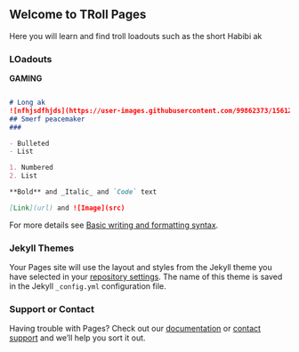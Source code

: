 ## **Welcome to TRoll Pages**

Here you will learn and find troll loadouts such as the short Habibi ak
### LOadouts

 **GAMING**

```markdown

# Long ak
![nfhjsdfhjds](https://user-images.githubusercontent.com/99862373/156129198-61df0951-c33d-4c92-b58b-5f6d59a0d74c.jpg)
## Smerf peacemaker
### 

- Bulleted
- List

1. Numbered
2. List

**Bold** and _Italic_ and `Code` text

[Link](url) and ![Image](src)
```

For more details see [Basic writing and formatting syntax](https://docs.github.com/en/github/writing-on-github/getting-started-with-writing-and-formatting-on-github/basic-writing-and-formatting-syntax).

### Jekyll Themes

Your Pages site will use the layout and styles from the Jekyll theme you have selected in your [repository settings](https://github.com/Banbbb/Banbbb.github.io/settings/pages). The name of this theme is saved in the Jekyll `_config.yml` configuration file.

### Support or Contact

Having trouble with Pages? Check out our [documentation](https://docs.github.com/categories/github-pages-basics/) or [contact support](https://support.github.com/contact) and we’ll help you sort it out.
